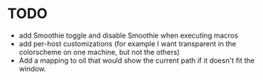 # TODO

 * add Smoothie toggle and disable Smoothie when executing macros
 * add per-host customizations (for example I want transparent in the colorscheme on one machine, but not the others)
 * Add a mapping to oil that would show the current path if it doesn't fit the window.
